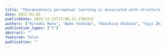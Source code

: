 ```yaml
---
title: "Thermosensory perceptual learning is associated with structural brain changes in Parietal–Opercular (SII) Cortex"
date: 2017-01-01
publishDate: 2019-12-23T13:06:27.270231Z
authors: ["Hiroaki Mano", "Wako Yoshida", "Kazuhisa Shibata", "Suyi Zhang", "Martin Koltzenburg", "Mitsuo Kawato", "Ben Seymour"]
publication_types: ["2"]
abstract: ""
featured: false
publication: ""
---
```


